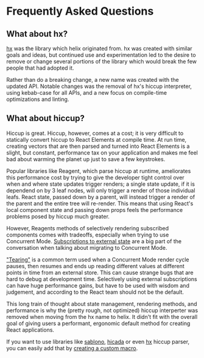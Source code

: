 # Frequently Asked Questions

## What about hx?

[hx](https://github.com/Lokeh/hx) was the library which helix originated from.
hx was created with similar goals and ideas, but continued use and
experimentation led to the desire to remove or change several portions of the
library which would break the few people that had adopted it.

Rather than do a breaking change, a new name was created with the updated API.
Notable changes was the removal of hx's hiccup interpreter, using kebab-case for
all APIs, and a new focus on compile-time optimizations and linting.

## What about hiccup?

Hiccup is great. Hiccup, however, comes at a cost; it is very difficult to
statically convert hiccup to React Elements at compile time. At run time,
creating vectors that are then parsed and turned into React Elements is a
slight, but constant, performance tax on your application and makes me feel bad
about warming the planet up just to save a few keystrokes.

Popular libraries like Reagent, which parse hiccup at runtime, ameliorates this
performance cost by trying to give the developer tight control over when and
where state updates trigger renders; a single state update, if it is dependend
on by 3 leaf nodes, will only trigger a render of those individual leafs. React
state, passed down by a parent, will instead trigger a render of the parent and
the entire tree will re-render. This means that using React's local component
state and passing down props feels the performance problems posed by hiccup much
greater.

However, Reagents methods of selectively rendering subscribed components comes
with tradeoffs, especially when trying to use Concurrent Mode. 
[Subscriptions to external state](https://stackoverflow.com/questions/58611408/what-kinds-of-state-updates-can-we-defer-with-usetransition)
are a big part of the conversation when talking about migrating to Concurrent
Mode.

["Tearing"](https://stackoverflow.com/questions/54891675/what-is-tearing-in-the-context-of-the-react-redux)
is a common term used when a Concurrent Mode render cycle pauses, then resumes
and ends up reading different values at different points in time from an
external store. This can cause strange bugs that are hard to debug at
development time. Selectively using external subscriptions can have huge
performance gains, but have to be used with wisdom and judgement, and according
to the React team should not be the default.

This long train of thought about state management, rendering methods, and
performance is why the (pretty rough, not optimized) hiccup interperter was
removed when moving from the hx name to helix. It didn't fit with the overall
goal of giving users a performant, ergonomic default method for creating React
applications.

If you want to use libraries like [sablono](https://github.com/r0man/sablono),
[hicada](https://github.com/rauhs/hicada) or even [hx](https://github.com/Lokeh/hx/)
hiccup parser, you can easily add that by [creating a custom macro](./pro-tips.md#create-a-custom-macro).
